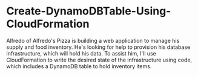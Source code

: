 # Create-DynamoDBTable-Using-CloudFormation
Alfredo of Alfredo's Pizza is building a web application to manage his supply and food inventory. He's looking for help to provision his database infrastructure, which will hold his data. To assist him, I'll use CloudFormation to write the desired state of the infrastructure using code, which includes a DynamoDB table to hold inventory items.
